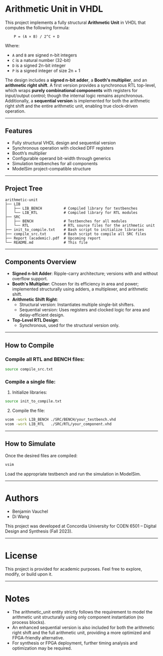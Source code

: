 # Arithmetic Unit in VHDL

This project implements a fully structural **Arithmetic Unit** in VHDL that computes the following formula:
```
    P = (A × B) / 2^C + D
```

Where:
- `A` and `B` are signed n-bit integers
- `C` is a natural number (32-bit)
- `D` is a signed 2n-bit integer
- `P` is a signed integer of size 2n + 1

The design includes a **signed n-bit adder**, a **Booth's multiplier**, and an **arithmetic right shift**. A first version provides a synchronous RTL top-level, which wraps **purely combinational components** with registers for input/output control; though the internal logic remains asynchronous. Additionally, a **sequential version** is implemented for both the arithmetic right shift and the entire arithmetic unit, enabling true clock-driven operation.

---

## Features

- Fully structural VHDL design and sequential version
- Synchronous operation with clocked DFF registers
- Booth’s multiplier
- Configurable operand bit-width through generics
- Simulation testbenches for all components
- ModelSim project-compatible structure

---

## Project Tree
```
arithmetic-unit
├── LIB
│   ├── LIB_BENCH 		   # Compiled library for testbenches
│   └── LIB_RTL   		   # Compiled library for RTL modules
├── SRC
│   ├── BENCH     		   # Testbenches for all modules
│   └── RTL       		   # RTL source files for the arithmetic unit
├── init_to_compile.txt    # Bash script to initialize libraries
├── compile_src.txt        # Bash script to compile all SRC files
├── Report (academic).pdf  # Upcoming report
└── README.md              # This file
```


---

## Components Overview

- **Signed n-bit Adder**: Ripple-carry architecture; versions with and without overflow support.
- **Booth's Multiplier**: Chosen for its efficiency in area and power; implemented structurally using adders, a multiplexer, and arithmetic shift.
- **Arithmetic Shift Right**:
  - Structural version: Instantiates multiple single-bit shifters.
  - Sequential version: Uses registers and clocked logic for area and delay-efficient design.
- **Top-Level RTL Design**:
  - Synchronous, used for the structural version only.

---

## How to Compile

### Compile all RTL and BENCH files:

```bash
source compile_src.txt
```

### Compile a single file:

1. Initialize libraries:
```bash
source init_to_compile.txt
```

2. Compile the file:
```bash
vcom -work LIB_BENCH ./SRC/BENCH/your_testbench.vhd
vcom -work LIB_RTL   ./SRC/RTL/your_component.vhd
```

---

## How to Simulate

Once the desired files are compiled:
```bash
vsim
```
Load the appropriate testbench and run the simulation in ModelSim.

---

# Authors
- Benjamin Vauchel
- Di Wang

This project was developed at Concordia University for COEN 6501 – Digital Design and Synthesis (Fall 2023).

---

# License

This project is provided for academic purposes. Feel free to explore, modify, or build upon it.

---

# Notes
- The arithmetic_unit entity strictly follows the requirement to model the arithmetic unit structurally using only component instantiation (no process blocks).
- An enhanced sequential version is also included for both the arithmetic right shift and the full arithmetic unit, providing a more optimized and FPGA-friendly alternative.
- For synthesis or FPGA deployment, further timing analysis and optimization may be required.
